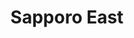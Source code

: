---
layout: place
title: Sapporo East
permalink: /pennsylvania/mechanicsburg/sapporo-east.html
stateAbbr: PA
stateName: Pennsylvania
cityName: Mechanicsburg
seo:
  type: restaurant
  links: http://www.sapporoeastsushi.com/
place_id: ChIJt5YAUGDCyIkRnIZE8ymIXpI
photos:
  - name: >-
      places/ChIJt5YAUGDCyIkRnIZE8ymIXpI/photos/AeeoHcLRpK52-aKM_wHIYn_V648FNHQwBOBulvYOV_KTWG0IggYL2bk_1YucZ_1FB7-G9EJpaRp4LWe2JsSW0edb-GR-SIM7_G3QtW2hUrLjZsC6QjfQeoAJpoizIw9Gg50NI1t9OrlbuFk0tv_U7GP6_PPRSFqz4gn6k_jLhJgFqOB__nC1aROeASdzhGrJIJWMvZCZS_ucEDdgCcJAOkawixq8zzR91LrZcjxpXZ6cY1TVY5ThYz0rHmQMxbvytIfW64V-kZNNAgewrvbVWXhEsOYq9ytyQ9WvalGmAgyQI-Dr2gGGFY84yrxVfteDpGqgBuRLyqhyqUePG2opvexcEZz-vzsfaX8fmEAden7W-QnHUq6Q94ac7g7XHOkPI2SZ2TqKENGIzdMlhSVtOz4iCSPxdxLaBmUuqUGf6skQ_Gd-JA
    widthPx: 4032
    heightPx: 3024
    authorAttributions:
      - displayName: T. S. Lemley
        uri: https://maps.google.com/maps/contrib/101192318283769771233
        photoUri: >-
          https://lh3.googleusercontent.com/a-/ALV-UjUPvhLG7BMSJRfnFQZzNpSNL_7tHIpRGw0pd0PfbU98NUrv60jmhg=s100-p-k-no-mo
    flagContentUri: >-
      https://www.google.com/local/imagery/report/?cb_client=maps_api_places.places_api&image_key=!1e10!2sCIHM0ogKEICAgIDEob7eHA&hl=en-US
    googleMapsUri: >-
      https://www.google.com/maps/place//data=!3m4!1e2!3m2!1sCIHM0ogKEICAgIDEob7eHA!2e10!4m2!3m1!1s0x89c8c260500096b7:0x925e8829f344869c
  - name: >-
      places/ChIJt5YAUGDCyIkRnIZE8ymIXpI/photos/AeeoHcLHdUwZ268JqcM7SURgnxtV3jAD-PcWh5sJbzuoQpTVQ0VZsCFzS1KbE3VVQ9O1NCdiWh_3XupDdVHkXG80nl1MzZvQIofxv9Rh39RKa8eXKS3GONi8MQ581NpksxMIVoEP1HTL4pff2IlE4FeIMo1u9oIOAdNpt5csp5V5GXTPstQyOUaylarb8UyM8XMPpqF24veTEu3So9AXhYEubL8sjR73W_pQTj7LfAswUpN7ra6y-ebPOQMtQQ9c3C53mfLe-zEjD_YqH9IArP_pMxT5hjSZQIUosv0UCJO7xAzUq7BA6QGqyjm56aaLqJOboxFf0VsMGdzQYZruIhcgjrqm83Ekzfeok74XN8kpjIcnNZEyOngt0yFgaYolnamxI3n8RtjVgsiYgBmcR0MnFO3A_N_iiIiOzbJZy5U7kBqEQw
    widthPx: 3600
    heightPx: 4800
    authorAttributions:
      - displayName: D S
        uri: https://maps.google.com/maps/contrib/100725795751632480251
        photoUri: >-
          https://lh3.googleusercontent.com/a-/ALV-UjXBLdO3DItMHQILrR0sXLOAVCWAeLPMPzJt9kj7dPbLIuxxMa6N=s100-p-k-no-mo
    flagContentUri: >-
      https://www.google.com/local/imagery/report/?cb_client=maps_api_places.places_api&image_key=!1e10!2sCIHM0ogKEICAgICvq8yINw&hl=en-US
    googleMapsUri: >-
      https://www.google.com/maps/place//data=!3m4!1e2!3m2!1sCIHM0ogKEICAgICvq8yINw!2e10!4m2!3m1!1s0x89c8c260500096b7:0x925e8829f344869c
  - name: >-
      places/ChIJt5YAUGDCyIkRnIZE8ymIXpI/photos/AeeoHcI9YEq846bR5HuZtG-91fPLrNcIif5i06zjmE8SGPC2Grm6v7erpn2_Ra2lCIJgtp2ymLUoahr9C7CLvlXijdRGKRRBHVL02AN3eyMcUqcqOz7D7ZuiRyHxdws8fKSe-C_kITexCsn0fjlK89SJje9TYhMC85xLj1VID2rs-2E3DcgW-V6HzkE9hdqk0LXfF6Ymbi_iyfJ9dQxcbK9UiHOF1vOXxIiK7W4U9bGhEJA-ZYMf47r2VLemi91A-BFY8M2K3leFhfFwvDYGtgAhJKXG1cV8Z5a627boN9C6BQgiHQ
    widthPx: 2048
    heightPx: 1152
    authorAttributions:
      - displayName: Sapporo East
        uri: https://maps.google.com/maps/contrib/105536168141041198432
        photoUri: >-
          https://lh3.googleusercontent.com/a-/ALV-UjVVU0e8snSru3no8BOmzq0fxQ0LHh8zOv-GsX3bRcgzpUAO9PU=s100-p-k-no-mo
    flagContentUri: >-
      https://www.google.com/local/imagery/report/?cb_client=maps_api_places.places_api&image_key=!1e10!2sAF1QipMTtC3x1_NLI7zW3LX1r61XyKc4jUOlcDyhRyua&hl=en-US
    googleMapsUri: >-
      https://www.google.com/maps/place//data=!3m4!1e2!3m2!1sAF1QipMTtC3x1_NLI7zW3LX1r61XyKc4jUOlcDyhRyua!2e10!4m2!3m1!1s0x89c8c260500096b7:0x925e8829f344869c
  - name: >-
      places/ChIJt5YAUGDCyIkRnIZE8ymIXpI/photos/AeeoHcLQOjJOnj8jxXR10pret8xwnAbajtaVidebPqtM0eG_Em9X4L8xw3RA3QtGnUWpEpLIXgXXMhbcbxJmuTDuO6oxL5S9Zi2jM8Y7UkyNOZzBgO_nDyAWCwFHfiz2bcJUESeTAH1iXiddzYyk_AZXcFWid1a4_l1ulbY1-1o8D26u47Tod_AtVcFa58cPv030j4JxA-mh5Jj2RdSuiwohCLUcn1Fkxcy31B5_hKSAs7amg7F84FNwA-tWKB9E0aOh8pgy08P3a34vCw0KHBTEXBXSE3pq437fwlRKLofPPdxIZ9nKzHsRp6qod18DP7urnpBhpC24c6USvs4l4AxVipYE7vLlobqTEoBE4YF_eq2XhirDsxB0xkK-5xYX9guBmtZy5zAI_uG7giSjD0hE1BGvyIJS5VrGGW7uUO1OjkeDvX8a
    widthPx: 3024
    heightPx: 4032
    authorAttributions:
      - displayName: Nicholas Couch
        uri: https://maps.google.com/maps/contrib/107106044588647338816
        photoUri: >-
          https://lh3.googleusercontent.com/a-/ALV-UjW7knoyksmXDRhd-hTJrxUj6fvF2qUCI91Pwd2zQJ-d8d6vRGeN5Q=s100-p-k-no-mo
    flagContentUri: >-
      https://www.google.com/local/imagery/report/?cb_client=maps_api_places.places_api&image_key=!1e10!2sCIHM0ogKEICAgIDLz9nw-wE&hl=en-US
    googleMapsUri: >-
      https://www.google.com/maps/place//data=!3m4!1e2!3m2!1sCIHM0ogKEICAgIDLz9nw-wE!2e10!4m2!3m1!1s0x89c8c260500096b7:0x925e8829f344869c
  - name: >-
      places/ChIJt5YAUGDCyIkRnIZE8ymIXpI/photos/AeeoHcJS0Zo24pC2pyvllynrasnYdrLrxFc56WWPVTlFaK8PbALuO0KusMENcZSlFDEMDYunLdGNZgbAlpW6dcuEho1JGc5ui3COhm41Jx5SHW5iZzoFRyskedSAXay_38qsoY-_Oh4Rb28NfxizLve5iGBLxN74VLhko7-mK63YgNPdnFACL2XGwc-2SyAnRdkiGP8oqMLl8uWYOziRbKMc4BlKQQVZgazpUlKkKnIm9aUop72k53pBeKCJGxg-B2fsDzZ8F_2U-3q8MJ-xss8uknAwmhTHoWQ1EDnhpS7uXe5TSFhtoJHG3IJV34qYBJluRo7W_XrNjlnlF8mVaPCHkLCmsUYpkGf1rGPctK741FpsfhiQypYhPvOV9elRtfffPgz2HYAjX4M-HjCD1sDzIiskkR1YJ4qPGPkiqC3FwAXNQuOy
    widthPx: 3946
    heightPx: 2285
    authorAttributions:
      - displayName: Adam R. Hughes
        uri: https://maps.google.com/maps/contrib/111610397303176729123
        photoUri: >-
          https://lh3.googleusercontent.com/a-/ALV-UjUPEK248TfPp5WWjoGFnjQYjSRFEJLvMF-KeM48ETPdsy1gJSuT=s100-p-k-no-mo
    flagContentUri: >-
      https://www.google.com/local/imagery/report/?cb_client=maps_api_places.places_api&image_key=!1e10!2sCIHM0ogKEICAgIDJ6syGmwE&hl=en-US
    googleMapsUri: >-
      https://www.google.com/maps/place//data=!3m4!1e2!3m2!1sCIHM0ogKEICAgIDJ6syGmwE!2e10!4m2!3m1!1s0x89c8c260500096b7:0x925e8829f344869c
  - name: >-
      places/ChIJt5YAUGDCyIkRnIZE8ymIXpI/photos/AeeoHcKQUqLZsHmSJEvkDIegpNT92uKEn7hcFz6bZyR1FwtG0iVASrhtNcm2tpSaMtlLfwdA4evjUuEwuXH9JrMzihH18yv2GF_nskLAkuMA3Rh1Gve_uvTQcy26An7i_JnISDLfd3SPYQs3_FOlkQAmRscz0CpsVi3LuenKAnp5GkEazxi4_856lwVU4sor9OD2mir5YfrVRotodD3BD_qLJkTtsjQP0LkDKnMWNvHi80vGqQyF3QX1AeVPpLMDqLcDVkQSbn2dex902x44-faPPKwc1OFZEx6hvhYeqZo5pkdl96J8nhbXGaTx89MamXjEy_T9ll8ekvBUVyPP9iDlhvm3AW6ATUag0Y8ZKTRowBS0asOOAf_M5wVRBL_PD7SirzLDmpNuhu-tUDGNwNtQt29XaC8zn29wa5kEUPWhB1gna9I
    widthPx: 4080
    heightPx: 3072
    authorAttributions:
      - displayName: Dan Takacs
        uri: https://maps.google.com/maps/contrib/100873035463311965350
        photoUri: >-
          https://lh3.googleusercontent.com/a-/ALV-UjUFu5b3TiwUcinPOzgPOoUOi-jhzofNcmzr0t2Fi6vdLJPHjmHcug=s100-p-k-no-mo
    flagContentUri: >-
      https://www.google.com/local/imagery/report/?cb_client=maps_api_places.places_api&image_key=!1e10!2sCIHM0ogKEICAgIC7ioC20AE&hl=en-US
    googleMapsUri: >-
      https://www.google.com/maps/place//data=!3m4!1e2!3m2!1sCIHM0ogKEICAgIC7ioC20AE!2e10!4m2!3m1!1s0x89c8c260500096b7:0x925e8829f344869c
  - name: >-
      places/ChIJt5YAUGDCyIkRnIZE8ymIXpI/photos/AeeoHcIX6yP13PNQb3G4V6P9EsCv8VKteAmx3TavZndjfn3M9k_j1WlLatqnxWbSCMXtYYV_v75-kL4YIcVpzOFMy-rhQyayidmx3OKlPj0Qlg_1tZjoBDBdehaTup_W6kdN2KOr3D4VgfQH4QT9H9_UwWJUXcJNP-dCG11Jyae47ACNwjlDQGnFcpndCRVfCdM1OWtNHV69QHic0wOKzPUF4d0Gqdbx8LyCLEpd710hyBMvUtUiZ-glqJzUO_FZZqoGIgorM30VR7iAjcf7eekDAjh7TSNQkn2vPGA8N1FAXzPkzAeMRKngoI3v_8gk02c8WbSZKS3Vatstfb-NiGAAMCg8f2jnDAmS6BqEkDqyBoZsp_51qjQpWwR55ABdvhnuuP2HAmQ6GjlsBf6N8DMzAWP1E7sFIEVJZ3KhpaaUM1vRfMhE
    widthPx: 3024
    heightPx: 4032
    authorAttributions:
      - displayName: Morteza Khaniki
        uri: https://maps.google.com/maps/contrib/107659924876780704548
        photoUri: >-
          https://lh3.googleusercontent.com/a/ACg8ocKiAmDO2f_IkxV2YzrNteAu-WeK4PkMSQ2WJ40FL_Ge35IV7g=s100-p-k-no-mo
    flagContentUri: >-
      https://www.google.com/local/imagery/report/?cb_client=maps_api_places.places_api&image_key=!1e10!2sCIHM0ogKEICAgIDX99Ko6AE&hl=en-US
    googleMapsUri: >-
      https://www.google.com/maps/place//data=!3m4!1e2!3m2!1sCIHM0ogKEICAgIDX99Ko6AE!2e10!4m2!3m1!1s0x89c8c260500096b7:0x925e8829f344869c
  - name: >-
      places/ChIJt5YAUGDCyIkRnIZE8ymIXpI/photos/AeeoHcIEhh8GSoZf5sbe4fjM31M7QzQ_J4CxkdrI3x-85vKqz2PnZGPniez0fuZRSpnHN4Y-nwyzdGMCb0smiPgJ7Ae_hgu_IaLcNiTvkQ_W8cZuwUJpq1382taVV91ZYlDZLzXOx-4lEvkalcn6rh3iTQ38T_GNUi1PUJ6qCyJNsyuLy73TSoqHw4sdlI-vKPBeGUmTVEuDPv-2_-PWXMS3sazWCX41Qu4qsS410SfNQaGrn4LdUUb46zWQlIuuz2J516-ywf3nn76J2NYVrG4_3aZXnR6E3bIBzwoMI5eF3KAb2FKahXQPEYhqglrzk6n2fUuhL096m5cHzkqUT44qBR6-j-wZO8ibiBxilTSeVnmOQxGWR6hWjNqycdcGBjpt5cgDPXaT22wB5MFrRW8azUC_gQ5JeigMO9Q4vvaiDy4Cxxiw
    widthPx: 4032
    heightPx: 3024
    authorAttributions:
      - displayName: jonas ralf roque
        uri: https://maps.google.com/maps/contrib/117608776271825660145
        photoUri: >-
          https://lh3.googleusercontent.com/a-/ALV-UjXxML2wAxBxsIOmL1dSDy5mAmQ8zzvkHzi9zdUvJoL92ZhhLa_S=s100-p-k-no-mo
    flagContentUri: >-
      https://www.google.com/local/imagery/report/?cb_client=maps_api_places.places_api&image_key=!1e10!2sCIHM0ogKEICAgIC5z9roigE&hl=en-US
    googleMapsUri: >-
      https://www.google.com/maps/place//data=!3m4!1e2!3m2!1sCIHM0ogKEICAgIC5z9roigE!2e10!4m2!3m1!1s0x89c8c260500096b7:0x925e8829f344869c
  - name: >-
      places/ChIJt5YAUGDCyIkRnIZE8ymIXpI/photos/AeeoHcLFTzcGZazkog3TUkNCBr62HmRmZ_vlbpKtJSIPt99B37sB8nmpcddgLDAMGydWnj-dITRihiMHVCxc1adSOGmhJyERAdkVRuWtKIeCZMeXg0vAgTJrVo0cz4XIxPyYfgbHOFmC_evHzZ6HBgEcLwf1JTDDuYhnXHFMlB2yLq4IPZaaJjNgabsvhoIOE2jYu56X-zUNjsLE4yvVuXAhNpi8SgzPnFjgP8Qj7s5DqqaFucWfy75O04MMJ7rdRNgqGqr8_YQqryIGXOYNatrx5SgLlnIIirg6Tbn2owDIPluUW-OmQWz-LRwoPvJNnSwwfGlIQBW6cOoOoQPShVrmnLfbkijqFzbfpLR5PTsS-2yhvL4gdvyuNAyBVtm819jku04M_q2R9DDUaOjha2GAVi2T6RaVkodZ8lg6b89gTjBy6A
    widthPx: 4080
    heightPx: 2296
    authorAttributions:
      - displayName: Samantha W
        uri: https://maps.google.com/maps/contrib/117002817911120386923
        photoUri: >-
          https://lh3.googleusercontent.com/a-/ALV-UjV112OS9QUfAg2bqUBPaOXn4W4bPXoaawa3_ljw3wcpJf7mrA0=s100-p-k-no-mo
    flagContentUri: >-
      https://www.google.com/local/imagery/report/?cb_client=maps_api_places.places_api&image_key=!1e10!2sCIHM0ogKEICAgICHvs2xdQ&hl=en-US
    googleMapsUri: >-
      https://www.google.com/maps/place//data=!3m4!1e2!3m2!1sCIHM0ogKEICAgICHvs2xdQ!2e10!4m2!3m1!1s0x89c8c260500096b7:0x925e8829f344869c
  - name: >-
      places/ChIJt5YAUGDCyIkRnIZE8ymIXpI/photos/AeeoHcKW46X0-YM1XzPGSmZOX08mRJjxkDdzsdaxZj3_WYXE0Bc_2fRGw2n8HItOlz6pdiThqMi00k3dTPMO8_JgiHtO0rkphEinP4mniOzJ1-WDQKiVvGgboQpqPRXtNInT9B2kKhFjqNolh-Ni1uSVrNXP6E442JcsTCnnjCHK-dyS5JBb74D29n0hnvz1BoYiMwXzTnyRRBgGbGKd5Yr9eVQlABDtubJENGq9CpPgymMFzZnfqxAvnobMjAnwKJeI-RlRPPDM1sF3ruLd0n56u4kSYh6Bf8XsKOzGzWbtKju8cDwULWOLr0UyRbjztnnoq418tI2HZMz2zVebOWAsSooQChNaOB_08HMSVh78iEdJAMfRULXU_BWEd5VxK-wVsrie0f69pn7O6gQNuly17jAS2tiTMOJoyplOdSzKOfrp7iQ
    widthPx: 3024
    heightPx: 4032
    authorAttributions:
      - displayName: Morteza Khaniki
        uri: https://maps.google.com/maps/contrib/107659924876780704548
        photoUri: >-
          https://lh3.googleusercontent.com/a/ACg8ocKiAmDO2f_IkxV2YzrNteAu-WeK4PkMSQ2WJ40FL_Ge35IV7g=s100-p-k-no-mo
    flagContentUri: >-
      https://www.google.com/local/imagery/report/?cb_client=maps_api_places.places_api&image_key=!1e10!2sCIHM0ogKEICAgIDX99KomAE&hl=en-US
    googleMapsUri: >-
      https://www.google.com/maps/place//data=!3m4!1e2!3m2!1sCIHM0ogKEICAgIDX99KomAE!2e10!4m2!3m1!1s0x89c8c260500096b7:0x925e8829f344869c
address: 4612 Carlisle Pike, Mechanicsburg, PA 17050, USA
street: 4612 Carlisle Pike
city: Mechanicsburg
state: PA
zip: '17050'
country: USA
neighborhood: null
latitude: '40.237192'
longitude: '-76.962135'
accessibility_options:
  wheelchairAccessibleParking: true
  wheelchairAccessibleEntrance: true
  wheelchairAccessibleRestroom: true
  wheelchairAccessibleSeating: true
business_status: OPERATIONAL
name: Sapporo East
google_maps_links:
  directionsUri: >-
    https://www.google.com/maps/dir//''/data=!4m7!4m6!1m1!4e2!1m2!1m1!1s0x89c8c260500096b7:0x925e8829f344869c!3e0
  placeUri: https://maps.google.com/?cid=10547017091104671388
  writeAReviewUri: >-
    https://www.google.com/maps/place//data=!4m3!3m2!1s0x89c8c260500096b7:0x925e8829f344869c!12e1
  reviewsUri: >-
    https://www.google.com/maps/place//data=!4m4!3m3!1s0x89c8c260500096b7:0x925e8829f344869c!9m1!1b1
  photosUri: >-
    https://www.google.com/maps/place//data=!4m3!3m2!1s0x89c8c260500096b7:0x925e8829f344869c!10e5
primary_type: Sushi Restaurant
opening_hours:
  regular: null
  current: null
secondary_opening_hours:
  regular:
    weekdayDescriptions: null
    type: null
  current:
    weekdayDescriptions: null
    type: null
phone: (717) 303-0333
price_level: PRICE_LEVEL_MODERATE
price_range: $20 &ndash; $30
rating: '4.6'
rating_count: 0
website: http://www.sapporoeastsushi.com/
description: >-
  Discover Sapporo East in Mechanicsburg, PA$$$Sapporo East in Mechanicsburg,
  PA, stands out as a welcoming hub for Japanese dining, blending time-honored
  traditions with innovative flavors that appeal to sushi enthusiasts. This spot
  offers a variety of fresh sushi rolls and classic dishes, making it a go-to
  choice for anyone exploring Japanese places near me in a relaxed setting. With
  accessible features like wheelchair-friendly entrances and moderate pricing,
  it's designed for comfortable visits whether you're dining in or grabbing
  takeout. The menu highlights creative takes on teriyaki and tempura alongside
  fresh seafood options, drawing in those seeking top-rated sushi experiences.
  Overall, it's a reliable destination for authentic yet modern Japanese fare
  that keeps locals coming back for its inviting atmosphere and thoughtful
  details.
generative_summary: >-
  Discover Sapporo East in Mechanicsburg, PA$$$Sapporo East in Mechanicsburg,
  PA, stands out as a welcoming hub for Japanese dining, blending time-honored
  traditions with innovative flavors that appeal to sushi enthusiasts. This spot
  offers a variety of fresh sushi rolls and classic dishes, making it a go-to
  choice for anyone exploring Japanese places near me in a relaxed setting. With
  accessible features like wheelchair-friendly entrances and moderate pricing,
  it's designed for comfortable visits whether you're dining in or grabbing
  takeout. The menu highlights creative takes on teriyaki and tempura alongside
  fresh seafood options, drawing in those seeking top-rated sushi experiences.
  Overall, it's a reliable destination for authentic yet modern Japanese fare
  that keeps locals coming back for its inviting atmosphere and thoughtful
  details.
generative_disclosure: Summarized by AI using the Grok-3-Mini model.
reviews:
  - name: >-
      places/ChIJt5YAUGDCyIkRnIZE8ymIXpI/reviews/ChdDSUhNMG9nS0VJQ0FnSURYOTlLb3lBRRAB
    relativePublishTimeDescription: 5 months ago
    rating: 3
    text:
      text: >-
        Both the food and service were average. After reading numerous positive
        reviews about this place, I decided to give it a try, but unfortunately,
        both aspects fell below expectations. I arrived an hour before closing,
        yet it felt like the staff was rushing to get me out. The quality of the
        rolls was comparable to grocery store sushi, and the raw fish didn’t
        taste fresh. While this spot might be considered decent for the area,
        it’s certainly not the best sushi I’ve had.
      languageCode: en
    originalText:
      text: >-
        Both the food and service were average. After reading numerous positive
        reviews about this place, I decided to give it a try, but unfortunately,
        both aspects fell below expectations. I arrived an hour before closing,
        yet it felt like the staff was rushing to get me out. The quality of the
        rolls was comparable to grocery store sushi, and the raw fish didn’t
        taste fresh. While this spot might be considered decent for the area,
        it’s certainly not the best sushi I’ve had.
      languageCode: en
    authorAttribution:
      displayName: Morteza Khaniki
      uri: https://www.google.com/maps/contrib/107659924876780704548/reviews
      photoUri: >-
        https://lh3.googleusercontent.com/a/ACg8ocKiAmDO2f_IkxV2YzrNteAu-WeK4PkMSQ2WJ40FL_Ge35IV7g=s128-c0x00000000-cc-rp-mo-ba5
    publishTime: '2024-11-01T01:32:16.686797Z'
    flagContentUri: >-
      https://www.google.com/local/review/rap/report?postId=ChdDSUhNMG9nS0VJQ0FnSURYOTlLb3lBRRAB&d=17924085&t=1
    googleMapsUri: >-
      https://www.google.com/maps/reviews/data=!4m6!14m5!1m4!2m3!1sChdDSUhNMG9nS0VJQ0FnSURYOTlLb3lBRRAB!2m1!1s0x89c8c260500096b7:0x925e8829f344869c
  - name: >-
      places/ChIJt5YAUGDCyIkRnIZE8ymIXpI/reviews/ChZDSUhNMG9nS0VJQ0FnSURMejlud1d3EAE
    relativePublishTimeDescription: 2 months ago
    rating: 5
    text:
      text: >-
        Exceptional Sushi Experience at Sapporo East - A True Gem!


        I can't speak highly enough of Sapporo East Sushi Restaurant - it has
        become a weekly ritual for my fiance and me, and sometimes we can't
        resist stopping by more often! From the moment we walk in, we are
        greeted by the amazing staff who make every visit memorable. In
        particular, the servers Ferry and Diane are simply outstanding - they
        have gone above and beyond to make us feel like part of the Sapporo
        family, always remembering our names and treating us with the utmost
        care and attention.


        What truly sets Sapporo East apart is their exceptional sushi quality
        and inventive rolls. My fiance, who was never a sushi fan before, is now
        a convert thanks to the incredibly fresh fish and delicious rolls served
        here. Among our favorite sushi rolls that I highly recommend are the
        White Sand, Ray's Roll, and the Black Pearl - each one bursting with
        unique flavors that keep us coming back for more.


        Every bite is a burst of flavor, and we always leave feeling completely
        satisfied. We have even made Sapporo East our go-to spot for double
        dates with friends, as the inviting atmosphere and top-notch service
        never disappoint. If you're looking for a sushi experience that exceeds
        expectations, look no further than Sapporo East. We give it five stars
        without hesitation - this place is a true gem that deserves all the
        praise it gets!
      languageCode: en
    originalText:
      text: >-
        Exceptional Sushi Experience at Sapporo East - A True Gem!


        I can't speak highly enough of Sapporo East Sushi Restaurant - it has
        become a weekly ritual for my fiance and me, and sometimes we can't
        resist stopping by more often! From the moment we walk in, we are
        greeted by the amazing staff who make every visit memorable. In
        particular, the servers Ferry and Diane are simply outstanding - they
        have gone above and beyond to make us feel like part of the Sapporo
        family, always remembering our names and treating us with the utmost
        care and attention.


        What truly sets Sapporo East apart is their exceptional sushi quality
        and inventive rolls. My fiance, who was never a sushi fan before, is now
        a convert thanks to the incredibly fresh fish and delicious rolls served
        here. Among our favorite sushi rolls that I highly recommend are the
        White Sand, Ray's Roll, and the Black Pearl - each one bursting with
        unique flavors that keep us coming back for more.


        Every bite is a burst of flavor, and we always leave feeling completely
        satisfied. We have even made Sapporo East our go-to spot for double
        dates with friends, as the inviting atmosphere and top-notch service
        never disappoint. If you're looking for a sushi experience that exceeds
        expectations, look no further than Sapporo East. We give it five stars
        without hesitation - this place is a true gem that deserves all the
        praise it gets!
      languageCode: en
    authorAttribution:
      displayName: Nicholas Couch
      uri: https://www.google.com/maps/contrib/107106044588647338816/reviews
      photoUri: >-
        https://lh3.googleusercontent.com/a-/ALV-UjW7knoyksmXDRhd-hTJrxUj6fvF2qUCI91Pwd2zQJ-d8d6vRGeN5Q=s128-c0x00000000-cc-rp-mo-ba4
    publishTime: '2025-01-20T00:10:44.847633Z'
    flagContentUri: >-
      https://www.google.com/local/review/rap/report?postId=ChZDSUhNMG9nS0VJQ0FnSURMejlud1d3EAE&d=17924085&t=1
    googleMapsUri: >-
      https://www.google.com/maps/reviews/data=!4m6!14m5!1m4!2m3!1sChZDSUhNMG9nS0VJQ0FnSURMejlud1d3EAE!2m1!1s0x89c8c260500096b7:0x925e8829f344869c
  - name: >-
      places/ChIJt5YAUGDCyIkRnIZE8ymIXpI/reviews/ChdDSUhNMG9nS0VJQ0FnTUNnamFxNnJ3RRAB
    relativePublishTimeDescription: a month ago
    rating: 5
    text:
      text: >-
        Love this place!! We order takeout regularly, but have dined in before
        too. The staff are always so friendly and welcoming, even with our baby!
        They take pride in making sure you leave happy; they recently gave us a
        salad for free because our takeout order took a while on a particularly
        busy night, but we hadn’t even complained. They just go out of their way
        to give you a positive experience. Their sushi is great, plus they even
        will accept coupons on takeout which is a nice bonus.
      languageCode: en
    originalText:
      text: >-
        Love this place!! We order takeout regularly, but have dined in before
        too. The staff are always so friendly and welcoming, even with our baby!
        They take pride in making sure you leave happy; they recently gave us a
        salad for free because our takeout order took a while on a particularly
        busy night, but we hadn’t even complained. They just go out of their way
        to give you a positive experience. Their sushi is great, plus they even
        will accept coupons on takeout which is a nice bonus.
      languageCode: en
    authorAttribution:
      displayName: J
      uri: https://www.google.com/maps/contrib/116360882174559320090/reviews
      photoUri: >-
        https://lh3.googleusercontent.com/a/ACg8ocLJ1esuI_4FWtdUEkQNwI9fu8uGSaHVvRXwDwj_8tvGHMkWEU00=s128-c0x00000000-cc-rp-mo-ba3
    publishTime: '2025-02-19T19:24:18.493897Z'
    flagContentUri: >-
      https://www.google.com/local/review/rap/report?postId=ChdDSUhNMG9nS0VJQ0FnTUNnamFxNnJ3RRAB&d=17924085&t=1
    googleMapsUri: >-
      https://www.google.com/maps/reviews/data=!4m6!14m5!1m4!2m3!1sChdDSUhNMG9nS0VJQ0FnTUNnamFxNnJ3RRAB!2m1!1s0x89c8c260500096b7:0x925e8829f344869c
  - name: >-
      places/ChIJt5YAUGDCyIkRnIZE8ymIXpI/reviews/ChZDSUhNMG9nS0VJQ0FnSUNOMWY2cGVREAE
    relativePublishTimeDescription: a year ago
    rating: 5
    text:
      text: >-
        The BEST sushi in the area! 🍣 Food is delicious, service was EXTREMELY
        fast, and the workers are very kind! I would 100% recommend going here
        if you want super good sushi♥️
      languageCode: en
    originalText:
      text: >-
        The BEST sushi in the area! 🍣 Food is delicious, service was EXTREMELY
        fast, and the workers are very kind! I would 100% recommend going here
        if you want super good sushi♥️
      languageCode: en
    authorAttribution:
      displayName: Dakota Nguyen
      uri: https://www.google.com/maps/contrib/113162621717859440035/reviews
      photoUri: >-
        https://lh3.googleusercontent.com/a/ACg8ocI8fdQ2_gSlYqTVLXB7WLOFXAz9b8bdNQ5NA_l-DiliwmNjzA=s128-c0x00000000-cc-rp-mo-ba3
    publishTime: '2024-01-16T12:50:53.701413Z'
    flagContentUri: >-
      https://www.google.com/local/review/rap/report?postId=ChZDSUhNMG9nS0VJQ0FnSUNOMWY2cGVREAE&d=17924085&t=1
    googleMapsUri: >-
      https://www.google.com/maps/reviews/data=!4m6!14m5!1m4!2m3!1sChZDSUhNMG9nS0VJQ0FnSUNOMWY2cGVREAE!2m1!1s0x89c8c260500096b7:0x925e8829f344869c
  - name: >-
      places/ChIJt5YAUGDCyIkRnIZE8ymIXpI/reviews/ChZDSUhNMG9nS0VJQ0FnSURUcVpEWVFREAE
    relativePublishTimeDescription: 10 months ago
    rating: 5
    text:
      text: >-
        This great little gem in Mechanicsburg has a diverse menu with great
        selections. I'm pretty sure they have the more choices of seafood than
        any place we have visited in the area. The service was impeccable.
      languageCode: en
    originalText:
      text: >-
        This great little gem in Mechanicsburg has a diverse menu with great
        selections. I'm pretty sure they have the more choices of seafood than
        any place we have visited in the area. The service was impeccable.
      languageCode: en
    authorAttribution:
      displayName: Jared Backus
      uri: https://www.google.com/maps/contrib/112561309901678119541/reviews
      photoUri: >-
        https://lh3.googleusercontent.com/a-/ALV-UjW5oDUfZaI-_ZCc7SqxFI8jmOGf8SrzzlYAr1wCsuZOFn7E4cSqlA=s128-c0x00000000-cc-rp-mo-ba5
    publishTime: '2024-05-25T18:57:08.517782Z'
    flagContentUri: >-
      https://www.google.com/local/review/rap/report?postId=ChZDSUhNMG9nS0VJQ0FnSURUcVpEWVFREAE&d=17924085&t=1
    googleMapsUri: >-
      https://www.google.com/maps/reviews/data=!4m6!14m5!1m4!2m3!1sChZDSUhNMG9nS0VJQ0FnSURUcVpEWVFREAE!2m1!1s0x89c8c260500096b7:0x925e8829f344869c
review_summary: >-
  What Customers Are Saying About the Experience$$$Visitors often rave about the
  fresh and flavorful sushi at this spot, noting how it consistently delivers on
  taste and quality for a satisfying meal. Many appreciate the friendly service
  and welcoming vibe that make every visit feel personal and enjoyable, turning
  it into a favorite for casual outings or quick bites. While some feedback
  mentions average experiences during busier times, the overall consensus leans
  positive, with folks highlighting the attentive staff and generous portions
  that enhance the dining adventure. If you're hunting for sushi restaurants
  near me, this place shines for its inventive rolls and solid value,
  encouraging repeat trips for families and groups alike. In essence, it's a
  solid pick for anyone craving reliable Japanese cuisine with a touch of warmth
  and reliability.
review_disclosure: Summarized by AI using the Grok-3-Mini model.
parking_options:
  freeParkingLot: true
  freeStreetParking: true
  valetParking: false
payment_options:
  acceptsCreditCards: true
  acceptsDebitCards: true
  acceptsCashOnly: false
allow_dogs: null
curbside_pickup: null
delivery: false
dine_in: true
good_for_children: null
good_for_groups: true
good_for_sports: false
live_music: false
menu_for_children: false
outdoor_seating: false
reservable: true
restroom: true
serves_beer: true
serves_breakfast: false
serves_brunch: false
serves_cocktails: null
serves_coffee: null
serves_dinner: true
serves_dessert: true
serves_lunch: true
serves_vegetarian_food: true
serves_wine: true
takeout: true
update_category: pro
places_description: >-
  Outpost of a small Japanese-food chain offering sushi, hibachi dishes,
  teriyaki & tempura.

---